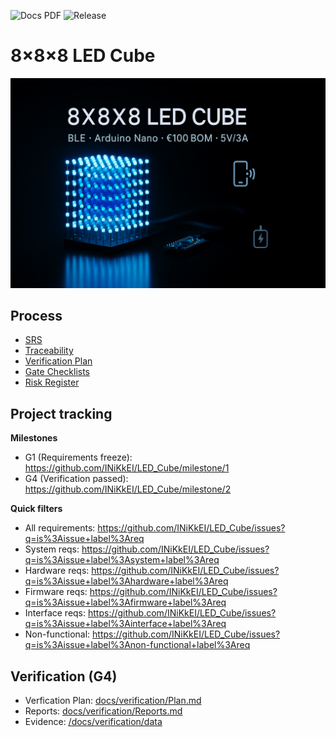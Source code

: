 ![Docs PDF](https://github.com/INiKkEI/LED_Cube/actions/workflows/docs-pdf.yml/badge.svg)
![Release](https://img.shields.io/github/v/release/INiKkEI/LED_Cube)

# 8×8×8 LED Cube
![Hero](./media/hero.png)

## Process
- [SRS](./docs/srs/SRS.md)
- [Traceability](./docs/traceability/Matrix.csv)
- [Verification Plan](./docs/verification/Plan.md)
- [Gate Checklists](./docs/governance/Gates.md)
- [Risk Register](./docs/risks/Risks.csv)

## Project tracking

**Milestones**
- G1 (Requirements freeze): https://github.com/INiKkEI/LED_Cube/milestone/1
- G4 (Verification passed): https://github.com/INiKkEI/LED_Cube/milestone/2

**Quick filters**
- All requirements: https://github.com/INiKkEI/LED_Cube/issues?q=is%3Aissue+label%3Areq
- System reqs: https://github.com/INiKkEI/LED_Cube/issues?q=is%3Aissue+label%3Asystem+label%3Areq
- Hardware reqs: https://github.com/INiKkEI/LED_Cube/issues?q=is%3Aissue+label%3Ahardware+label%3Areq
- Firmware reqs: https://github.com/INiKkEI/LED_Cube/issues?q=is%3Aissue+label%3Afirmware+label%3Areq
- Interface reqs: https://github.com/INiKkEI/LED_Cube/issues?q=is%3Aissue+label%3Ainterface+label%3Areq
- Non-functional: https://github.com/INiKkEI/LED_Cube/issues?q=is%3Aissue+label%3Anon-functional+label%3Areq

## Verification (G4)
- Verfication Plan: [docs/verification/Plan.md](./docs/verification/Plan.md)
- Reports: [docs/verification/Reports.md](./docs/verification/Reports.md)
- Evidence: [/docs/verification/data](./docs/verification/data)

